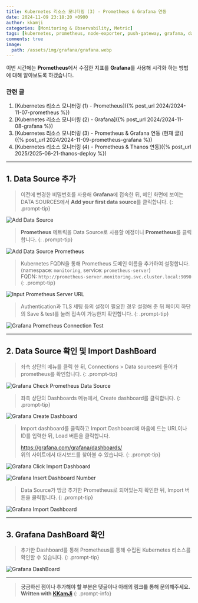 ```yaml
---
title: Kubernetes 리소스 모니터링 (3) - Prometheus & Grafana 연동
date: 2024-11-09 23:18:20 +0900
author: kkamji
categories: [Monitoring & Observability, Metric]
tags: [kubernetes, prometheus, node-exporter, push-gateway, grafana, dashboard, slack, data-source]     # TAG names should always be lowercase
comments: true
image:
  path: /assets/img/grafana/grafana.webp
---
```


이번 시간에는 **Prometheus**에서 수집한 지표를 **Grafana**를 사용해 시각화 하는 방법에 대해 알아보도록 하겠습니다.

### 관련 글

1. [Kubernetes 리소스 모니터링 (1) - Prometheus]({% post_url 2024/2024-11-07-prometheus %})
2. [Kubernetes 리소스 모니터링 (2) - Grafana]({% post_url 2024/2024-11-08-grafana %})
3. [Kubernetes 리소스 모니터링 (3) - Prometheus & Grafana 연동 (현재 글)]({% post_url 2024/2024-11-09-prometheus-grafana %})
4. [Kubernetes 리소스 모니터링 (4) - Prometheus & Thanos 연동]({% post_url 2025/2025-06-21-thanos-deploy %})

---

## 1. Data Source 추가

> 이전에 변경한 비밀번호를 사용해 **Grafana**에 접속한 뒤, 메인 화면에 보이는 DATA SOURCES에서 **Add your first data source**를 클릭합니다.
{: .prompt-tip}

![Add Data Source](/assets/img/grafana/grafana_add_data_source.webp)

> **Prometheus** 메트릭을 Data Source로 사용할 예정이니 **Prometheus**를 클릭합니다.
{: .prompt-tip}

![Add Data Source Prometheus](/assets/img/grafana/grafana_add_data_source_prometheus.webp)

> Kubernetes FQDN을 통해 Prometheus 도메인 이름을 추가하여 설정합니다.  
> (namespace: `monitoring`, service: `prometheus-server`)  
> FQDN: `http://prometheus-server.monitoring.svc.cluster.local:9090`  
{: .prompt-tip}

![Input Prometheus Server URL](/assets/img/grafana/grafana_input_prometheus_server_url.webp)

> Authentication과 TLS 세팅 등의 설정이 필요한 경우 설정해 준 뒤 페이지 하단의 Save & test를 눌러 접속이 가능한지 확인합니다.
{: .prompt-tip}

![Grafana Prometheus Connection Test](/assets/img/grafana/grafana_prometheus_connection_test.webp)

---

## 2. Data Source 확인 및 Import DashBoard

> 좌측 상단의 메뉴를 클릭 한 뒤, Connections > Data sources에 들어가 prometheus를 확인합니다.
{: .prompt-tip}

![Grafana Check Prometheus Data Source](/assets/img/grafana/grafana_check_prometheus_data_source.webp)

> 좌측 상단의 Dashboards 메뉴에서, Create dashboard를 클릭합니다.
{: .prompt-tip}

![Grafana Create Dashboard](/assets/img/grafana/grafana_create_dashboard.webp)

> Import dashboard를 클릭하고 Import Dashboard에 마음에 드는 URL이나 ID를 입력한 뒤, Load 버튼을 클릭합니다.
>
> <https://grafana.com/grafana/dashboards/>  
> 위의 사이트에서 대시보드를 찾아볼 수 있습니다.
{: .prompt-tip}

![Grafana Click Import Dashboard](/assets/img/grafana/grafana_click_import_dashboard.webp)

![Grafana Insert Dashboard Number](/assets/img/grafana/grafana_insert_dashboard_number.webp)

> Data Source가 방금 추가한 Prometheus로 되어있는지 확인한 뒤, Import 버튼을 클릭합니다.
{: .prompt-tip}

![Grafana Import Dashboard](/assets/img/grafana/grafana_import_dashboard.webp)

---

## 3. Grafana DashBoard 확인

> 추가한 Dashboard를 통해 Prometheus를 통해 수집된 Kubernetes 리소스를 확인할 수 있습니다.
{: .prompt-tip}

![Grafana DashBoard](/assets/img/grafana/grafana_dashboard.webp)

---
> **궁금하신 점이나 추가해야 할 부분은 댓글이나 아래의 링크를 통해 문의해주세요.**  
> **Written with [KKamJi](https://www.linkedin.com/in/taejikim/)**
{: .prompt-info}
